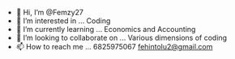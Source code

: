 - 👋 Hi, I’m @Femzy27
- 👀 I’m interested in ... Coding
- 🌱 I’m currently learning ... Economics and Accounting
- 💞️ I’m looking to collaborate on ... Various dimensions of coding
- 📫 How to reach me ... 6825975067 fehintolu2@gmail.com

<!---
Femzy27/Femzy27 is a ✨ special ✨ repository because its `README.md` (this file) appears on your GitHub profile.
You can click the Preview link to take a look at your changes.
--->
